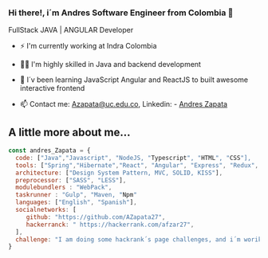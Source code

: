 ### Hi there!, i´m Andres Software Engineer from Colombia 👋

FullStack JAVA | ANGULAR Developer

- ⚡ I'm currently working at Indra Colombia

- 👨‍💻  I'm highly skilled in Java and backend development

- 🌱 I´v been learning JavaScript Angular and ReactJS to built awesome interactive frontend

- 📫 Contact me: Azapata@uc.edu.co,  Linkedin: - [Andres Zapata](https://www.linkedin.com/in/andres-zapata-aristizabal/)


## A little more about me...

```javascript
const andres_Zapata = {
  code: ["Java","Javascript", "NodeJS, "Typescript", "HTML", "CSS"],
  tools: ["Spring","Hibernate","React", "Angular", "Express", "Redux", "RxJs"],
  architecture: ["Design System Pattern, MVC, SOLID, KISS"],
  preprocessor: ["SASS", "LESS"],
  modulebundlers : "WebPack",
  taskrunner : "Gulp", "Maven, "Npm"
  languages: ["English", "Spanish"],
  socialnetworks: [
     github: "https://github.com/AZapata27",
     hackerranck: " https://hackerrank.com/afzar27",
  ],
  challenge: "I am doing some hackrank´s page challenges, and i´m woriking on my portfolio as dev"
}
```

